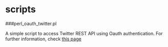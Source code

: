 # scripts
###perl_oauth_twitter.pl

   A simple script to access Twitter REST API using Oauth authentication. For further information, check [this page](https://lelugom.github.io)
